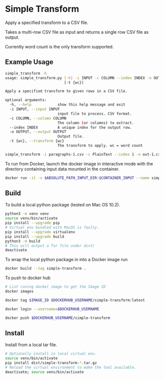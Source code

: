 # Simple Transform
Apply a specified transform to a CSV file.

Takes a multi-row CSV file as input and returns a single row CSV file as output.

Currently word count is the only transform supported.

## Example Usage

```bash
simple_transform -h
usage: simple_transform.py [-h] -i INPUT -c COLUMN --index INDEX -o OUTPUT
                           [-t {wc}]

Apply a specified transform to given rows in a CSV file.

optional arguments:
  -h, --help            show this help message and exit
  -i INPUT, --input INPUT
                        input file to process. CSV format.
  -c COLUMN, --column COLUMN
                        The column (or columns) to extract.
  --index INDEX         A unique index for the output row.
  -o OUTPUT, --output OUTPUT
                        Output file.
  -t {wc}, --transform {wc}
                        The transform to apply. wc = word count

```

```bash
simple_transform -i paragraphs-1.csv -c PlainText --index 1 -o out-1.csv
```

To run from Docker, launch the docker image in interactive mode with the
directory containing input data mounted in the container.
```bash
docker run -it -v $ABSOLUTE_PATH_INPUT_DIR:$CONTAINER_INPUT --name simple-transform simple-transform
```

## Build
To build a local python package (tested on Mac OS 10.2).

```bash
python3 -m venv venv
source venv/bin/activate
pip install --upgrade pip
# Virtual env bundled with MacOS is faulty.
pip install --upgrade virtualenv
pip install --upgrade build
python3 -m build
# This will output a Tar file under dist/
deactivate
```

To wrap the local python package in into a Docker image run
```bash
docker build --tag simple-transform .
```

To push to docker hub
```bash
# List runing docker image to get the Image ID
docker images

docker tag $IMAGE_ID $DOCKERHUB_USERNAME/simple-transform:latest

docker login --username=$DOCKERHUB_USERNAME

docker push $DOCKERHUB_USERNAME/simple-transform
```

## Install
Install from a local tar file.

```bash
# Optionally install in local virtual env.
source venv/bin/activate
pip install dist/simple-transform-*.tar.gz
# Reload the virtual environment to make the tool available.
deactivate; source venv/bin/activate
```